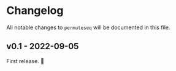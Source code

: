 # Changelog

All notable changes to `permuteseq` will be documented in this file.

## v0.1 - 2022-09-05

First release. 🎉
